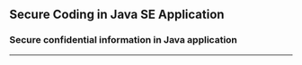 ## Secure Coding in Java SE Application
### Secure confidential information in Java application
-----
